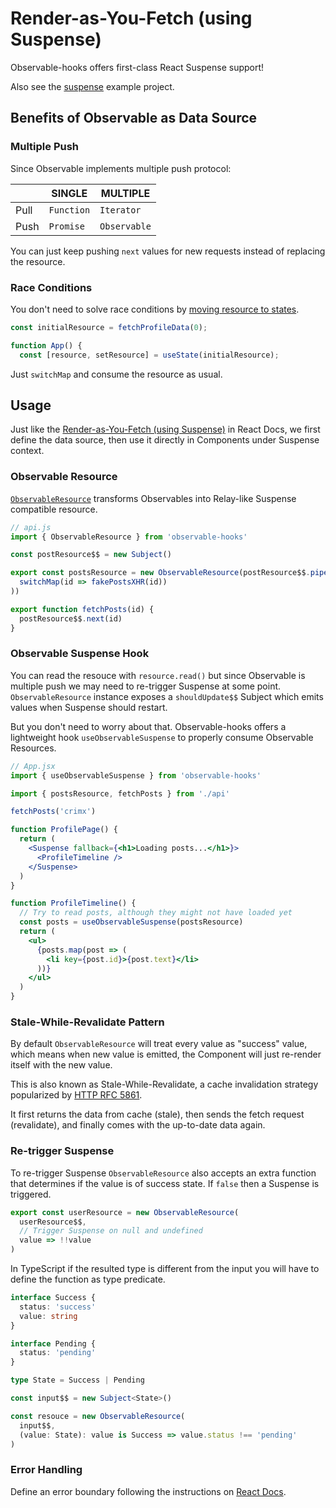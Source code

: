 # Render-as-You-Fetch (using Suspense)

Observable-hooks offers first-class React Suspense support!

Also see the [suspense](/examples/suspense.html) example project.

## Benefits of Observable as Data Source

### Multiple Push

Since Observable implements multiple push protocol:

|      |   SINGLE   |   MULTIPLE   |
| ---- | ---------- | ------------ |
| Pull | `Function` |  `Iterator`  |
| Push | `Promise`  | `Observable` |

You can just keep pushing `next` values for new requests instead of replacing the resource.

### Race Conditions

You don't need to solve race conditions by [moving resource to states](https://reactjs.org/docs/concurrent-mode-suspense.html#solving-race-conditions-with-suspense).

```javascript
const initialResource = fetchProfileData(0);

function App() {
  const [resource, setResource] = useState(initialResource);
```

Just `switchMap` and consume the resource as usual.

## Usage

Just like the [Render-as-You-Fetch (using Suspense)](https://reactjs.org/docs/concurrent-mode-suspense.html#approach-3-render-as-you-fetch-using-suspense) in React Docs, we first define the data source, then use it directly in Components under Suspense context.

### Observable Resource

[`ObservableResource`](../api/README.md#ObservableResource) transforms Observables into Relay-like Suspense compatible resource.

```javascript
// api.js
import { ObservableResource } from 'observable-hooks'

const postResource$$ = new Subject()

export const postsResource = new ObservableResource(postResource$$.pipe(
  switchMap(id => fakePostsXHR(id))
))

export function fetchPosts(id) {
  postResource$$.next(id)
}
```

### Observable Suspense Hook

You can read the resouce with `resource.read()` but since Observable is multiple push we may need to re-trigger Suspense at some point. `ObservableResource` instance exposes a `shouldUpdate$$` Subject which emits values when Suspense should restart.

But you don't need to worry about that. Observable-hooks offers a lightweight hook `useObservableSuspense` to properly consume Observable Resources.

```jsx
// App.jsx
import { useObservableSuspense } from 'observable-hooks'

import { postsResource, fetchPosts } from './api'

fetchPosts('crimx')

function ProfilePage() {
  return (
    <Suspense fallback={<h1>Loading posts...</h1>}>
      <ProfileTimeline />
    </Suspense>
  )
}

function ProfileTimeline() {
  // Try to read posts, although they might not have loaded yet
  const posts = useObservableSuspense(postsResource)
  return (
    <ul>
      {posts.map(post => (
        <li key={post.id}>{post.text}</li>
      ))}
    </ul>
  )
}
```

### Stale-While-Revalidate Pattern

By default `ObservableResource` will treat every value as "success" value, which means when new value is emitted, the Component will just re-render itself with the new value.

This is also known as Stale-While-Revalidate, a cache invalidation strategy popularized by [HTTP RFC 5861](https://tools.ietf.org/html/rfc5861).

It first returns the data from cache (stale), then sends the fetch request (revalidate), and finally comes with the up-to-date data again.

### Re-trigger Suspense

To re-trigger Suspense `ObservableResource` also accepts an extra function that determines if the value is of success state. If `false` then a Suspense is triggered.

```javascript
export const userResource = new ObservableResource(
  userResource$$,
  // Trigger Suspense on null and undefined
  value => !!value
)
```

In TypeScript if the resulted type is different from the input you will have to define the function as type predicate.

```typescript
interface Success {
  status: 'success'
  value: string
}

interface Pending {
  status: 'pending'
}

type State = Success | Pending

const input$$ = new Subject<State>()

const resouce = new ObservableResource(
  input$$,
  (value: State): value is Success => value.status !== 'pending'
)
```

### Error Handling

Define an error boundary following the instructions on [React Docs](https://reactjs.org/docs/concurrent-mode-suspense.html#handling-errors).
